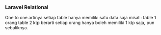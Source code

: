 ### Laravel Relational

One to one
artinya setiap table hanya memiliki satu data saja
misal :
table 1 orang
table 2 ktp
berarti setiap orang hanya boleh memiliki 1 ktp saja, pun sebaliknya.